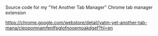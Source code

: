 Source code for my "Yet Another Tab Manager" Chrome tab manager extension

https://chrome.google.com/webstore/detail/yatm-yet-another-tab-mana/cleopomnamfenlfpglofnooemoakdgef?hl=en
